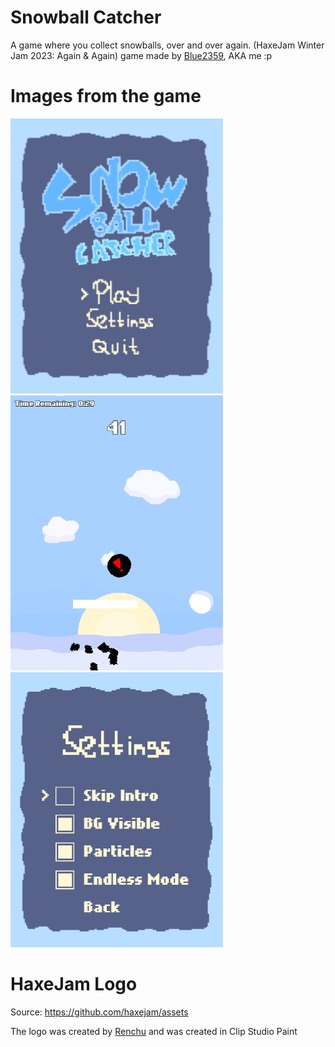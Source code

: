 # Snowball Catcher
A game where you collect snowballs, over and over again. (HaxeJam Winter Jam 2023: Again & Again) game made by [Blue2359](https://blue2359.itch.io/), AKA me :p

# Images from the game
![Alt text](/screenshots/Screenshot_1_SMALL.png)
![Alt text](/screenshots/Screenshot_2_SMALL.png)
![Alt text](/screenshots/Screenshot_3_SMALL.png)

# HaxeJam Logo
Source: https://github.com/haxejam/assets

The logo was created by [Renchu](https://renchuaintreal.itch.io/) and was created in Clip Studio Paint
